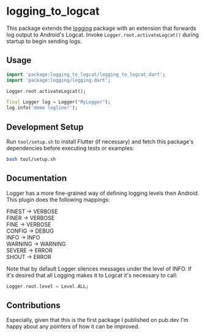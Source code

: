 # logging_to_logcat

This package extends the [logging](https://pub.dev/packages/logging) package with
an extension that forwards log output to Android's Logcat. Invoke
`Logger.root.activateLogcat()` during startup to begin sending logs.

## Usage

```dart
import 'package:logging_to_logcat/logging_to_logcat.dart';
import 'package:logging/logging.dart';

Logger.root.activateLogcat();

final Logger log = Logger("MyLogger");
log.info('demo logline!');
```

## Development Setup

Run `tool/setup.sh` to install Flutter (if necessary) and fetch this package's
dependencies before executing tests or examples:

```bash
bash tool/setup.sh
```

## Documentation
Logger has a more fine-grained way of defining logging levels then Android. This plugin does the
following mappings:

FINEST -> VERBOSE  
FINER -> VERBOSE  
FINE -> VERBOSE  
CONFIG -> DEBUG  
INFO -> INFO  
WARNING -> WARNING  
SEVERE -> ERROR  
SHOUT -> ERROR  

Note that by default Logger silences messages under the level of INFO. If it's desired that all
Logging makes it to Logcat it's necessary to call:

```dart
Logger.root.level = Level.ALL;
```

## Contributions
Especially, given that this is the first package I published on pub.dev I'm happy about any pointers of how it can be improved. 
